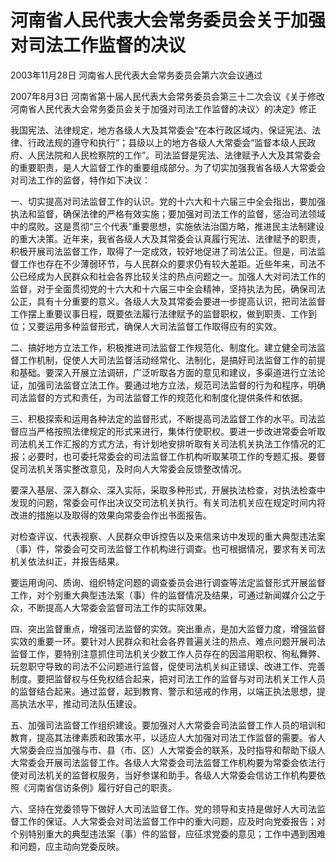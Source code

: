 # 河南省人民代表大会常务委员会关于加强对司法工作监督的决议

2003年11月28日 河南省人民代表大会常务委员会第六次会议通过

2007年8月3日 河南省第十届人民代表大会常务委员会第三十二次会议《关于修改河南省人民代表大会常务委员会关于加强对司法工作监督的决议〉的决定》修正



我国宪法、法律规定，地方各级人大及其常委会“在本行政区域内，保证宪法、法律、行政法规的遵守和执行”；县级以上的地方各级人大常委会“监督本级人民政府、人民法院和人民检察院的工作”。司法监督是宪法、法律赋予人大及其常委会的重要职责，是人大监督工作的重要组成部分。为了切实加强我省各级人大常委会对司法工作的监督，特作如下决议：

一、切实提高对司法监督工作的认识。党的十六大和十六届三中全会指出，要加强执法和监督，确保法律的严格有效实施；要加强对司法工作的监督，惩治司法领域中的腐败。这是贯彻“三个代表”重要思想，实施依法治国方略，推进民主法制建设的重大决策。近年来，我省各级人大及其常委会认真履行宪法、法律赋予的职责，积极开展司法监督工作，取得了一定成效，较好地促进了司法公正。但是，司法监督工作也存在不少薄弱环节，与人民群众的要求仍有较大差距。近些年来，司法不公已经成为人民群众和社会各界比较关注的热点问题之一。加强人大对司法工作的监督，对于全面贯彻党的十六大和十六届三中全会精神，坚持执法为民，确保司法公正，具有十分重要的意义。各级人大及其常委会要进一步提高认识，把司法监督工作摆上重要议事日程，既要依法履行法律赋予的监督职权，做到职责、工作到位；又要运用多种监督形式，确保人大司法监督工作取得应有的实效。

二、搞好地方立法工作，积极推进司法监督工作规范化、制度化。建立健全司法监督工作机制，促使人大司法监督活动经常化、法制化，是搞好司法监督工作的前提和基础。要深入开展立法调研，广泛听取各方面的意见和建议，多渠道进行立法论证，加强司法监督立法工作。要通过地方立法，规范司法监督的行为和程序，明确司法监督的方式和责任，为司法监督工作的规范化和制度化提供条件和依据。

三、积极探索和运用各种法定的监督形式，不断提高司法监督工作的水平。司法监督应当严格按照法律规定的形式来进行，集体行使职权。要进一步改进常委会听取司法机关工作汇报的方式方法，有计划地安排听取有关司法机关执法工作情况的汇报；必要时，也可委托常委会的司法监督工作机构听取某项工作的专题汇报。要督促司法机关落实整改意见，及时向人大常委会反馈整改情况。

要深入基层、深入群众、深入实际，采取多种形式，开展执法检查，对执法检查中发现的问题，常委会可作出决议交司法机关执行。有关司法机关应在规定时间内将改进的措施以及取得的效果向常委会作出书面报告。

对检查评议、代表视察、人民群众申诉控告以及来信来访中发现的重大典型违法案（事）件，常委会可交司法监督工作机构进行调查。也可根据情况，要求有关司法机关依法纠正，并报告结果。

要运用询问、质询、组织特定问题的调查委员会进行调查等法定监督形式开展监督工作，对个别重大典型违法案（事）件的监督情况及结果，可通过新闻媒介公之于众，不断提高人大常委会监督司法工作的实际效果。

四、突出监督重点，增强司法监督的实效。突出重点，是加大监督力度，增强监督实效的重要一环。要针对人民群众和社会各界普遍关注的热点、难点问题开展司法监督工作，要特别注意抓住司法机关少数工作人员存在的因滥用职权、徇私舞弊、玩忽职守导致的司法不公问题进行监督，促使司法机关纠正错误、改进工作、完善制度。要把监督权与任免权结合起来，把对司法工作的监督与对司法机关工作人员的监督结合起来。通过监督，起到教育、警示和惩戒的作用，以端正执法思想，提高执法水平，推动司法队伍建设。

五、加强司法监督工作组织建设。要加强对人大常委会司法监督工作人员的培训和教育，提高其法律素质和政策水平，以适应人大加强对司法工作监督的需要。省人大常委会应当加强与市、县（市、区）人大常委会的联系，及时指导和帮助下级人大常委会开展司法监督工作。各级人大常委会司法监督工作机构要为常委会依法行使对司法机关的监督权服务，当好参谋和助手。各级人大常委会信访工作机构要依照《河南省信访条例》履行好自己的职责。

六、坚持在党委领导下做好人大司法监督工作。党的领导和支持是做好人大司法监督工作的保证。人大常委会对司法监督工作中的重大问题，应及时向党委报告；对个别特别重大的典型违法案（事）件的监督，应征求党委的意见；工作中遇到困难和问题，应主动向党委反映。